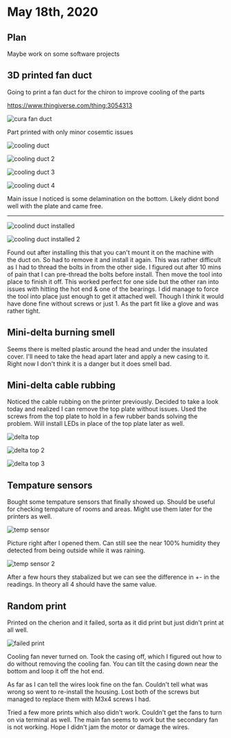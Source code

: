 # May 18th, 2020

## Plan

Maybe work on some software projects

## 3D printed fan duct

Going to print a fan duct for the chiron to improve cooling of the parts

https://www.thingiverse.com/thing:3054313

![cura fan duct](images/2020_05_18_chironFanDuct.png)

Part printed with only minor cosemtic issues

![cooling duct](images/2020_05_18_12.08.31.jpg)

![cooling duct 2](images/2020_05_18_12.08.36.jpg)

![cooling duct 3](images/2020_05_18_12.12.39.jpg)

![cooling duct 4](images/2020_05_18_12.12.43.jpg)

Main issue I noticed is some delamination on the bottom. Likely didnt bond well with the plate and came free.

---

![coolind duct installed](images/2020_05_18_16.48.12.jpg)

![cooling duct installed 2](images/2020_05_18_16.48.17.jpg)

Found out after installing this that you can't mount it on the machine with the duct on. So had to remove it and install it again. This was rather difficult as I had to thread the bolts in from the other side. I figured out after 10 mins of pain that I can pre-thread the bolts before install. Then move the tool into place to finish it off. This worked perfect for one side but the other ran into issues with hitting the hot end & one of the bearings. I did manage to force the tool into place just enough to get it attached well. Though I think it would have done fine without screws or just 1. As the part fit like a glove and was rather tight.

## Mini-delta burning smell

Seems there is melted plastic around the head and under the insulated cover. I'll need to take the head apart later and apply a new casing to it. Right now I don't think it is a danger but it does smell bad.

## Mini-delta cable rubbing

Noticed the cable rubbing on the printer previously. Decided to take a look today and realized I can remove the top plate without issues. Used the screws from the top plate to hold in a few rubber bands solving the problem. Will install LEDs in place of the top plate later as well.

![delta top](images/2020_05_18_19.14.25.jpg)

![delta top 2](images/2020_05_18_19.17.47.jpg)

![delta top 3](images/2020_05_18_19.23.02.jpg)

## Tempature sensors

Bought some tempature sensors that finally showed up. Should be useful for checking tempature of rooms and areas. Might use them later for the printers as well.

![temp sensor](images/2020_05_18_13.30.22.jpg)

Picture right after I opened them. Can still see the near 100% humidity they detected from being outside while it was raining.

![temp sensor 2](images/2020_05_18_16.13.29.jpg)

After a few hours they stabalized but we can see the difference in +- in the readings. In theory all 4 should have the same value.

## Random print

Printed on the cherion and it failed, sorta as it did print but just didn't print at all well.

![failed print](images/2020_05_18_21.11.39.jpg)

Cooling fan never turned on. Took the casing off, which I figured out how to do without removing the cooling fan. You can tilt the casing down near the bottom and loop it off the hot end. 

As far as I can tell the wires look fine on the fan. Couldn't tell what was wrong so went to re-install the housing. Lost both of the screws but managed to replace them with M3x4 screws I had.

Tried a few more prints which also didn't work. Couldn't get the fans to turn on via terminal as well. The main fan seems to work but the secondary fan is not working. Hope I didn't jam the motor or damage the wires.
